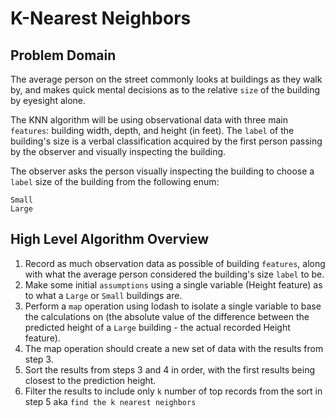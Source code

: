 # K-Nearest Neighbors

## Problem Domain

The average person on the street commonly looks at buildings as they walk by, and makes quick mental decisions as to the relative `size` of the building by eyesight alone.

The KNN algorithm will be using observational data with three main `features`: building width, depth, and height (in feet). The `label` of the building's size is a verbal classification acquired by the first person passing by the observer and visually inspecting the building.

The observer asks the person visually inspecting the building to choose a `label` size of the building from the following enum:

```text
Small
Large
```

## High Level Algorithm Overview

1. Record as much observation data as possible of building `features`, along with what the average person considered the building's size `label` to be.
2. Make some initial `assumptions` using a single variable (Height feature) as to what a `Large` or `Small` buildings are.
3. Perform a `map` operation using lodash to isolate a single variable to base the calculations on (the absolute value of the difference between the predicted height of a `Large` building - the actual recorded Height feature).
4. The map operation should create a new set of data with the results from step 3.
5. Sort the results from steps 3 and 4 in order, with the first results being closest to the prediction height.
6. Filter the results to include only `k` number of top records from the sort in step 5 aka `find the k nearest neighbors`